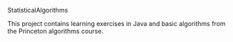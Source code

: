 StatisticalAlgorithms

This project contains learning exercises in Java and basic algorithms from the Princeton algorithms course.
